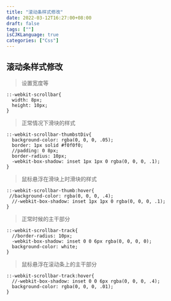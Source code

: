 ```yaml
---
title: "滚动条样式修改"
date: 2022-03-12T16:27:00+08:00
draft: false
tags: [""]
isCJKLanguage: true
categories: ["Css"]
---
```



## 滚动条样式修改
>设置宽度等
```shell script
::-webkit-scrollbar{
  width: 8px;
  height: 10px;
}
```

>正常情况下滑块的样式
```shell script
::-webkit-scrollbar-thumbstDiv{
  background-color: rgba(0, 0, 0, .05);
  border: 1px solid #f0f0f0;
  //padding: 0 8px;
  border-radius: 10px;
  -webkit-box-shadow: inset 1px 1px 0 rgba(0, 0, 0, .1);
}
```
>鼠标悬浮在滑块上时滑块的样式
```shell script
::-webkit-scrollbar-thumb:hover{
 //background-color: rgba(0, 0, 0, .4);
  //-webkit-box-shadow: inset 1px 1px 0 rgba(0, 0, 0, .1);
}
```
>正常时候的主干部分
```shell script
::-webkit-scrollbar-track{
  //border-radius: 10px;
  -webkit-box-shadow: inset 0 0 6px rgba(0, 0, 0, 0);
  background-color: white;
}
```
>鼠标悬浮在滚动条上的主干部分
```shell script
::-webkit-scrollbar-track:hover{
  //-webkit-box-shadow: inset 0 0 6px rgba(0, 0, 0, .4);
  background-color: rgba(0, 0, 0, .01);
}
```
